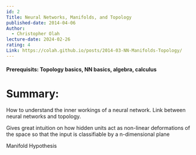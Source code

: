```yaml
---
id: 2
Title: Neural Networks, Manifolds, and Topology
published-date: 2014-04-06
Author:
  - Christopher Olah
lecture-date: 2024-02-26
rating: 4
Link: https://colah.github.io/posts/2014-03-NN-Manifolds-Topology/
---
```


#### Prerequisits: Topology basics, NN basics, algebra, calculus

# Summary:

How to understand the inner workings of a neural network.
Link between neural networks and topology.

Gives great intuition on how hidden units act as non-linear deformations of the space so that the input is classifiable by a n-dimensional plane

Manifold Hypothesis
